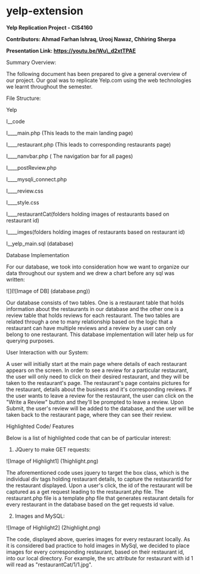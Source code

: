 # yelp-extension

**Yelp Replication Project - CIS4160**

**Contributors: Ahmad Farhan Ishraq, Urooj Nawaz, Chhiring Sherpa**

**Presentation Link: https://youtu.be/Wu\_d2xtTPAE**

Summary Overview:

The following document has been prepared to give a general overview of our project. Our goal was to replicate Yelp.com using the web technologies we learnt throughout the semester.

File Structure:

Yelp

I\_\_code

I\_\_\_\_main.php (This leads to the main landing page)

I\_\_\_\_restaurant.php (This leads to corresponding restaurants page)

I\_\_\_\_nanvbar.php ( The navigation bar for all pages)

I\_\_\_\_postReview.php

I\_\_\_\_mysqli\_connect.php

I\_\_\_\_review.css

I\_\_\_\_style.css

I\_\_\_\_restaurantCat(folders holding images of restaurants based on restaurant id)

I\_\_\_\_imges(folders holding images of restaurants based on restaurant id)

I\_\_yelp\_main.sql (database)

Database Implementation

For our database, we took into consideration how we want to organize our data throughout our system and we drew a chart before any sql was written:

![](![Image of DB]
(database.png))

Our database consists of two tables. One is a restaurant table that holds information about the restaurants in our database and the other one is a review table that holds reviews for each restaurant. The two tables are related through a one to many relationship based on the logic that a restaurant can have multiple reviews and a review by a user can only belong to one restaurant. This database implementation will later help us for querying purposes.

User Interaction with our System:

A user will initially start at the main page where details of each restaurant appears on the screen. In order to see a review for a particular restaurant, the user will only need to click on their desired restaurant, and they will be taken to the restaurant&#39;s page. The restaurant&#39;s page contains pictures for the restaurant, details about the business and it&#39;s corresponding reviews. If the user wants to leave a review for the restaurant, the user can click on the &quot;Write a Review&quot; button and they&#39;ll be prompted to leave a review. Upon Submit, the user&#39;s review will be added to the database, and the user will be taken back to the restaurant page, where they can see their review.

Highlighted Code/ Features

Below is a list of highlighted code that can be of particular interest:

1. JQuery to make GET requests:

![Image of Highlight1]
(1highlight.png)

The aforementioned code uses jquery to target the box class, which is the individual div tags holding restaurant details, to capture the restaurantId for the restaurant displayed. Upon a user&#39;s click, the id of the restaurant will be captured as a get request leading to the restaurant.php file. The restaurant.php file is a template php file that generates restaurant details for every restaurant in the database based on the get requests id value.

2. Images and MySQL:

![Image of Highlight2]
(2highlight.png)

The code, displayed above, queries images for every restaurant locally. As it is considered bad practice to hold images in MySql, we decided to place images for every corresponding restaurant, based on their restaurant id, into our local directory. For example, the src attribute for restaurant with id 1 will read as &quot;restaurantCat/1/1.jpg&quot;.
